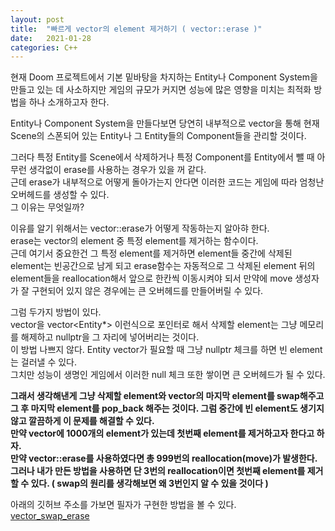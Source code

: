 ```yaml
---
layout: post
title:  "빠르게 vector의 element 제거하기 ( vector::erase )"
date:   2021-01-28
categories: C++
---
```


현재 Doom 프로젝트에서 기본 밑바탕을 차지하는 Entity나 Component System을 만들고 있는 데 사소하지만 게임의 규모가 커지면 성능에 많은 영향을 미치는 최적화 방법을 하나 소개하고자 한다.   

Entity나 Component System을 만들다보면 당연히 내부적으로 vector을 통해 현재 Scene의 스폰되어 있는 Entity나 그 Entity들의 Component들을 관리할 것이다.   

그러다 특정 Entity를 Scene에서 삭제하거나 특정 Component를 Entity에서 뺄 때 아무런 생각없이 erase를 사용하는 경우가 있을 꺼 같다.   
근데 erase가 내부적으로 어떻게 돌아가는지 안다면 이러한 코드는 게임에 따라 엄청난 오버헤드를 생성할 수 있다.   
그 이유는 무엇일까?   

이유를 알기 위해서는 vector::erase가 어떻게 작동하는지 알아햐 한다.   
erase는 vector의 element 중 특정 element를 제거하는 함수이다.      
근데 여기서 중요한건 그 특정 element를 제거하면 element들 중간에 삭제된 element는 빈공간으로 남게 되고 erase함수는 자동적으로 그 삭제된 element 뒤의 element들을 reallocation해서 앞으로 한칸씩 이동시켜야 되서 만약에 move 생성자가 잘 구현되어 있지 않은 경우에는 큰 오버헤드를 만들어버릴 수 있다.   

그럼 두가지 방법이 있다.   
vector을 vector<Entity*> 이런식으로 포인터로 해서 삭제할 element는 그냥 메모리를 해제하고 nullptr을 그 자리에 넣어버리는 것이다.   
이 방법 나쁘지 않다. Entity vector가 필요할 때 그냥 nullptr 체크를 하면 빈 element는 걸러낼 수 있다.   
그치만 성능이 생명인 게임에서 이러한 null 체크 또한 쌓이면 큰 오버헤드가 될 수 있다.   

**그래서 생각해낸게 그냥 삭제할 element와 vector의 마지막 element를 swap해주고 그 후 마지막 element를 pop_back 해주는 것이다.
그럼 중간에 빈 element도 생기지 않고 깔끔하게 이 문제를 해결할 수 있다.   
만약 vector에 1000개의 element가 있는데 첫번째 element를 제거하고자 한다고 하자.   
만약 vector::erase를 사용하였다면 총 999번의 reallocation(move)가 발생한다.   
그러나 내가 만든 방법을 사용하면 단 3번의 reallocation이면 첫번째 element를 제거할 수 있다. ( swap의 원리를 생각해보면 왜 3번인지 알 수 있을 것이다 )**      


아래의 깃허브 주소를 가보면 필자가 구현한 방법을 볼 수 있다.   
[vector_swap_erase](https://github.com/SungJJinKang/vector_swap_erase)

